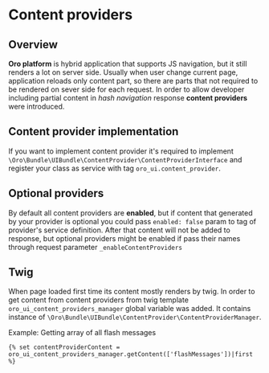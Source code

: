 Content providers
=================

Overview
--------

**Oro platform** is hybrid application that supports JS navigation, but it still renders a lot on server side. Usually
 when user change current page, application reloads only content part, so there are parts that not required to be 
 rendered on sever side for each request. In order to allow developer including partial content in *hash navigation* response 
 **content providers** were introduced. 
 
Content provider implementation
----------------------------

If you want to implement content provider it's required to implement `\Oro\Bundle\UIBundle\ContentProvider\ContentProviderInterface`
and register your class as service with tag `oro_ui.content_provider`. 

Optional providers
------------------

By default all content providers are **enabled**, but if content that generated by your provider is optional you could 
pass `enabled: false` param to tag of provider's service definition. After that content will not be added to response, 
but optional providers might be enabled if pass their names through request parameter `_enableContentProviders`

Twig
----

When page loaded first time its content mostly renders by twig. In order to get content from content providers from 
twig template `oro_ui_content_providers_manager` global variable was added. It contains instance of `\Oro\Bundle\UIBundle\ContentProvider\ContentProviderManager`.

Example:
Getting array of all flash messages

```twig
{% set contentProviderContent = oro_ui_content_providers_manager.getContent(['flashMessages'])|first %}
```
